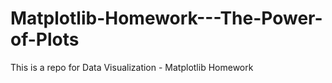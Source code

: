 # Matplotlib-Homework---The-Power-of-Plots
This is a repo for Data Visualization - Matplotlib Homework
